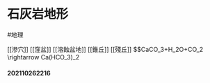 # 石灰岩地形
#地理

[[滲穴]]
[[窪盆]]
[[溶蝕盆地]]
[[錐丘]]
[[殘丘]]
$$CaCO_3+H_2O+CO_2 \rightarrow Ca(HCO_3)_2

#### 202110262216